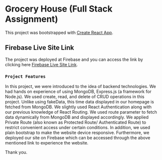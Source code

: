 # Grocery House (Full Stack Assignment)

This project was bootstrapped with [Create React App](https://github.com/facebook/create-react-app).

## Firebase Live Site Link

The project was deployed at Firebase and you can access the link by clicking here [Firebase Live Site Link](https://fullstack-assignment.web.app/).

### `Project Features`

In this project, we were introduced to the idea of backend technologies. We had hands on experience of using MongoDB, Express.js (a framework for Node.js). We used create, read, and delete of CRUD operations in this project. Unlike using fakeData, this time data displayed in our homepage is fetched from MongoDB. We slightly used React Authentication along with our previous knowledge of React Routing. We used route parameter to fetch data dynamically from MongoDB and displayed accordingly. We applied Private Route (also known as Protected Route/ Authenticated Route) to restrict convenient access under certain conditions. In addition, we used plain bootstrap to make the website device responsive. Furthermore, we deployed our site on Firebase which can be accessed through the above mentioned link to experience the website.

Thank you.